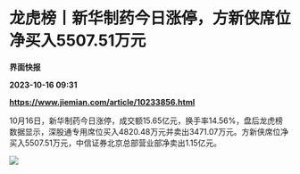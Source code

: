 # 龙虎榜丨新华制药今日涨停，方新侠席位净买入5507.51万元
**界面快报**

**2023-10-16 09:31**

**https://www.jiemian.com/article/10233856.html**

10月16日，新华制药今日涨停，成交额15.65亿元，换手率14.56%，盘后龙虎榜数据显示，深股通专用席位买入4820.48万元并卖出3471.07万元。方新侠席位净买入5507.51万元，中信证券北京总部营业部净卖出1.15亿元。

![](https://img3.jiemian.com/101/original/20231016/169744743429177500_a700xH.jpg)